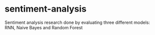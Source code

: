 # sentiment-analysis
Sentiment analysis research done by evaluating three different models: RNN, Naive Bayes and Random Forest
